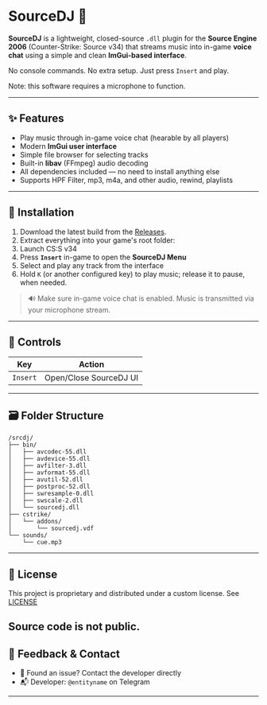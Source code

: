 # SourceDJ 🎷

**SourceDJ** is a lightweight, closed-source `.dll` plugin for the **Source Engine 2006** (Counter-Strike: Source v34) that streams music into in-game **voice chat** using a simple and clean **ImGui-based interface**.

No console commands. No extra setup. Just press `Insert` and play.

Note: this software requires a microphone to function.

---

## ✨ Features

* Play music through in-game voice chat (hearable by all players)
* Modern **ImGui user interface**
* Simple file browser for selecting tracks
* Built-in **libav** (FFmpeg) audio decoding
* All dependencies included — no need to install anything else
* Supports HPF Filter, mp3, m4a, and other audio, rewind, playlists

---

## 📅 Installation

1. Download the latest build from the [Releases](https://github.com/yourname/SourceDJ/releases).
2. Extract everything into your game's root folder:
3. Launch CS\:S v34
4. Press **`Insert`** in-game to open the **SourceDJ Menu**
5. Select and play any track from the interface
6. Hold `K` (or another configured key) to play music; release it to pause, when needed.

> 🔊 Make sure in-game voice chat is enabled. Music is transmitted via your microphone stream.

---

## 🎺 Controls

| Key      | Action                  |
| -------- | ----------------------- |
| `Insert` | Open/Close SourceDJ UI  |

---

## 🗃️ Folder Structure

```
/srcdj/
├── bin/
│   ├── avcodec-55.dll
│   ├── avdevice-55.dll
│   ├── avfilter-3.dll
│   ├── avformat-55.dll
│   ├── avutil-52.dll
│   ├── postproc-52.dll
│   ├── swresample-0.dll
│   ├── swscale-2.dll
│   └── sourcedj.dll
├── cstrike/
│   └── addons/
│       └── sourcedj.vdf
└── sounds/
    └── cue.mp3
```

---

## 📄 License

This project is proprietary and distributed under a custom license. See [LICENSE](./LICENSE)

Source code is not public.
---

## 🤋 Feedback & Contact

* 💬 Found an issue? Contact the developer directly
* 📬 Developer: `@entityname` on Telegram

---
